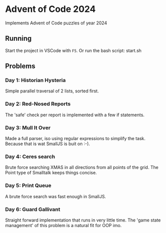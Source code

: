 # Advent of Code 2024

Implements Advent of Code puzzles of year 2024

## Running

Start the project in VSCode with `F5`.
Or run the bash script: start.sh

## Problems

### Day 1: Historian Hysteria

Simple parallel traversal of 2 lists, sorted first.

### Day 2: Red-Nosed Reports

The 'safe' check per report is implemented with a few if statements.

### Day 3: Mull It Over

Made a full parser, iso using regular expressions to simplify the task.
Because that is wat SmallJS is buit on :-).

### Day 4: Ceres search

Brute force searching XMAS in all directions from all points of the grid.
The Point type of Smalltalk keeps things concise.

### Day 5: Print Queue

A brute force search was fast enough in SmallJS.

### Day 6: Guard Gallivant

Straight forward implementation that runs in very little time.
The 'game state management' of this problem is a natural fit for OOP imo.
